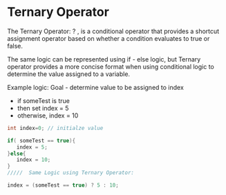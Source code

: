 # Ternary Operator

The Ternary Operator: ? , is a conditional operator that provides a shortcut assignment operator based on whether a condition evaluates to true or false. 

The same logic can be represented using if - else logic, but Ternary operator provides a more concise format when using conditional logic to determine the value assigned to a variable.

Example logic: Goal - determine value to be assigned to index  
* if someTest is true
* then set index = 5
* otherwise, index = 10

```C#
int index=0; // initialze value

if( someTest == true){
   index = 5;
}else{
   index = 10;
}
/////  Same Logic using Ternary Operator:

index = (someTest == true) ? 5 : 10;  
```